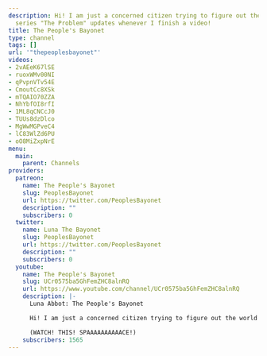 ```yaml
---
description: Hi! I am just a concerned citizen trying to figure out the world! My
  series "The Problem" updates whenever I finish a video!
title: The People's Bayonet
type: channel
tags: []
url: '"thepeoplesbayonet"'
videos:
- 2vAEeK67lSE
- ruoxWMv00NI
- qPvpnVTv54E
- CmoutCc8XSk
- mTQAIO70ZZA
- NhYbfOI8rfI
- 1ML8qCNCcJ0
- TUUs8dzDlco
- MgWwMGPveC4
- lC83WlZd6PU
- oO8MiZxpNrE
menu:
  main:
    parent: Channels
providers:
  patreon:
    name: The People's Bayonet
    slug: PeoplesBayonet
    url: https://twitter.com/PeoplesBayonet
    description: ""
    subscribers: 0
  twitter:
    name: Luna The Bayonet
    slug: PeoplesBayonet
    url: https://twitter.com/PeoplesBayonet
    description: ""
    subscribers: 0
  youtube:
    name: The People's Bayonet
    slug: UCr0575ba5GhFemZHC8alnRQ
    url: https://www.youtube.com/channel/UCr0575ba5GhFemZHC8alnRQ
    description: |-
      Luna Abbot: The People's Bayonet

      Hi! I am just a concerned citizen trying to figure out the world! My series "The Problem" updates whenever I finish a video!

      (WATCH! THIS! SPAAAAAAAAAACE!)
    subscribers: 1565
---
```

